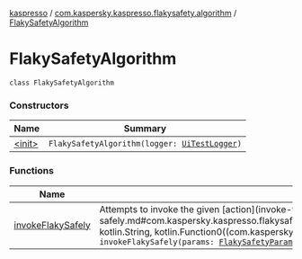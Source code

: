 [kaspresso](../../index.md) / [com.kaspersky.kaspresso.flakysafety.algorithm](../index.md) / [FlakySafetyAlgorithm](./index.md)

# FlakySafetyAlgorithm

`class FlakySafetyAlgorithm`

### Constructors

| Name | Summary |
|---|---|
| [&lt;init&gt;](-init-.md) | `FlakySafetyAlgorithm(logger: `[`UiTestLogger`](../../com.kaspersky.kaspresso.logger/-ui-test-logger.md)`)` |

### Functions

| Name | Summary |
|---|---|
| [invokeFlakySafely](invoke-flaky-safely.md) | Attempts to invoke the given [action](invoke-flaky-safely.md#com.kaspersky.kaspresso.flakysafety.algorithm.FlakySafetyAlgorithm$invokeFlakySafely(com.kaspersky.kaspresso.params.FlakySafetyParams, kotlin.String, kotlin.Function0((com.kaspersky.kaspresso.flakysafety.algorithm.FlakySafetyAlgorithm.invokeFlakySafely.T)))/action).`fun <T> invokeFlakySafely(params: `[`FlakySafetyParams`](../../com.kaspersky.kaspresso.params/-flaky-safety-params/index.md)`, failureMessage: `[`String`](https://kotlinlang.org/api/latest/jvm/stdlib/kotlin/-string/index.html)`? = null, action: () -> T): T` |
